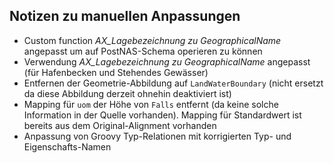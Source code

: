 Notizen zu manuellen Anpassungen
--------------------------------

- Custom function *AX_Lagebezeichnung zu GeographicalName* angepasst um auf PostNAS-Schema operieren zu können
- Verwendung *AX_Lagebezeichnung zu GeographicalName* angepasst (für Hafenbecken und Stehendes Gewässer)
- Entfernen der Geometrie-Abbildung auf `LandWaterBoundary` (nicht ersetzt da diese Abbildung derzeit ohnehin deaktiviert ist)
- Mapping für `uom` der Höhe von `Falls` entfernt (da keine solche Information in der Quelle vorhanden). Mapping für Standardwert ist bereits aus dem Original-Alignment vorhanden
- Anpassung von Groovy Typ-Relationen mit korrigierten Typ- und Eigenschafts-Namen
